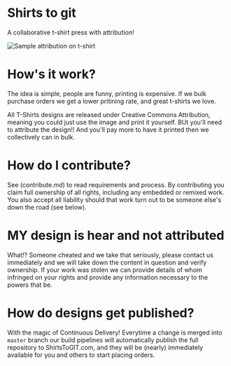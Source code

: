 # Shirts to git
A collaborative t-shirt press with attribution!

![Sample attribution on t-shirt](./shirts/its-gneiss/its-gneiss-sample-back.png)

# How's it work?
The idea is simple, people are funny, printing is expensive.  If we bulk purchase orders we get a lower pritining rate, and great t-shirts we love.

All T-Shirts designs are released under Creative Commons Attribution, meaning you could just use the image and print it yourself.  BUt you'll need to attribute the design!!  And you'll pay more to have it printed then we collectively can in bulk.

# How do I contribute?
See (contribute.md) to read requirements and process.  By contributing you claim full ownership of all rights, including any embedded or remixed work. You also accept all liability should that work turn out to be someone else's down the road (see below).

# MY design is hear and not attributed
What!?  Someone cheated and we take that seriously, please contact us immediately and we will take down the content in question and verify ownership.  If your work was stolen we can provide details of whom infringed on your rights and provide any information necessary to the powers that be.

# How do designs get published?
With the magic of Continuous Delivery!  Everytime a change is merged into `master` branch our build pipelines will automatically publish the full repository to ShirtsToGIT.com, and they will be (nearly) immediately available for you and others to start placing orders.